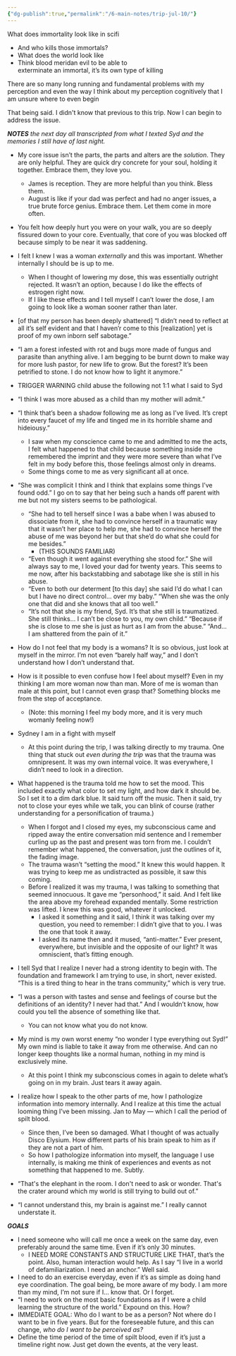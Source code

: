 ```yaml
---
{"dg-publish":true,"permalink":"/6-main-notes/trip-jul-10/"}
---
```





What does immortality look like in scifi

- And who kills those immortals?  
- What does the world look like  
- Think blood meridan evil to be able to   
  exterminate an immortal, it’s its own type of killing

There are so many long running and fundamental problems with my perception and even the way I think about my perception cognitively that I am unsure where to even begin 

That being said. I didn't know that previous to this trip. Now I can begin to address the issue. 

***NOTES** the next day all transcripted from what I texted Syd and the memories I still have of last night.*

- My core issue isn’t the parts, the parts and alters are the *solution*. They are only helpful. They are quick dry concrete for your soul, holding it together. Embrace them, they love you.  
  - James is reception. They are more helpful than you think. Bless them.  
  - August is like if your dad was perfect and had no anger issues, a true brute force genius. Embrace them. Let them come in more often.  
- You felt how deeply hurt you were on your walk, you are so deeply fissured down to your core. Eventually, that core of you was blocked off because simply to be near it was saddening.  
- I felt I knew I was a woman *externally* and this was important. Whether internally I should be is up to me.   
  - When I thought of lowering my dose, this was essentially outright rejected. It wasn’t an option, because I do like the effects of estrogen right now.   
  - If I like these effects and I tell myself I can’t lower the dose, I am going to look like a woman sooner rather than later.  
- \[of that my person has been deeply shattered\] “I didn’t need to reflect at all it’s self evident and that I haven’r come to this \[realization\] yet is proof of my own inborn self sabotage.”  
- “I am a forest infested with rot and bugs more made of fungus and parasite than anything alive. I am begging to be burnt down to make way for more lush pastor, for new life to grow. But the forest? It’s been petrified to stone. I do not know how to light it anymore.”

- TRIGGER WARNING child abuse the following not 1:1 what I said to Syd  
- “I think I was more abused as a child than my mother will admit.”  
- “I think that’s been a shadow following me as long as I’ve lived. It’s crept into every faucet of my life and tinged me in its horrible shame and hideiousy.”  
  - I saw when my conscience came to me and admitted to me the acts, I felt what happened to that child because something inside me remembered the imprint and they were more severe than what I’ve felt in my body before this, those feelings almost only in dreams.   
  - Some things come to me as very significant all at once.  
- “She was complicit I think and I think that explains some things I’ve found odd.” I go on to say that her being such a hands off parent with me but not my sisters seems to be pathological.  
  - “She had to tell herself since I was a babe when I was abused to dissociate from it, she had to convince herself in a traumatic way that it wasn’t her place to help me, she had to convince herself the abuse of me was beyond her but that she’d do what she could for me besides.”  
    - (THIS SOUNDS FAMILIAR)  
  - “Even though it went against everything she stood for.” She will always say to me, I loved your dad for twenty years. This seems to me now, after his backstabbing and sabotage like she is still in his abuse.  
  - “Even to both our determent \[to this day\] she said I’d do what I can but I have no direct control… over my baby.” “When she was the only one that did and she knows that all too well.”  
  - “It’s not that she is my friend, Syd. It’s that she still is traumatized. She still thinks… I can’t be close to you, my own child.” “Because if she is close to me she is just as hurt as I am from the abuse.” “And… I am shattered from the pain of it.”

- How do I not feel that my body is a womans? It is so obvious, just look at myself in the mirror. I’m not even “barely half way,” and I don’t understand how I don’t understand that.  
- How is it possible to even confuse how I feel about myself? Even in my thinking I am more woman now than man. More of me is woman than male at this point, but I cannot even grasp that? Something blocks me from the step of acceptance.   
  - (Note: this morning I feel my body more, and it is very much womanly feeling now\!)  
- Sydney I am in a fight with myself  
  - At this point during the trip, I was talking directly to my trauma. One thing that stuck out *even during the trip* was that the trauma was omnipresent. It was my own internal voice. It was everywhere, I didn’t need to look in a direction.  
- What happened is the trauma told me how to set the mood. This included exactly what color to set my light, and how dark it should be. So I set it to a dim dark blue. It said turn off the music. Then it said, try not to close your eyes while we talk, you can blink of course (rather understanding for a personification of trauma.)  
  - When I forgot and I closed my eyes, my subconscious came and ripped away the entire conversation mid sentence and I remember curling up as the past and present was torn from me. I couldn’t remember what happened, the conversation, just the outlines of it, the fading image.  
  - The trauma wasn’t “setting the mood.” It knew this would happen. It was trying to keep me as undistracted as possible, it saw this coming.   
  - Before I realized it was my trauma, I was talking to something that seemed innocuous. It gave me “personhood,” it said. And I felt like the area above my forehead expanded mentally. Some restriction was lifted. I knew this was good, whatever it unlocked.  
    - I asked it something and it said, I think it was talking over my question, you need to remember: I didn’t give that to you. I was the one that took it away.  
    - I asked its name then and it mused, “anti-matter.” Ever present, everywhere, but invisible and the opposite of our light? It was omniscient, that’s fitting enough.

- I tell Syd that I realize I never had a strong identity to begin with. The foundation  and framework I am trying to use, in short, never existed. “This is a tired thing to hear in the trans community,” which is very true.  
- “I was a person with tastes and sense and feelings of course but the definitions of an identity? I never had that.” And I wouldn’t know, how could you tell the absence of something like that.  
  - You can not know what you do not know.   
- My mind is my own worst enemy “no wonder I type everything out Syd\!” My own mind is liable to take it away from me otherwise. And can no longer keep thoughts like a normal human, nothing in my mind is exclusively mine.  
  - At this point I think my subconscious comes in again to delete what’s going on in my brain. Just tears it away again.  
- I realize how I speak to the other parts of me, how I pathologize information into memory internally. And I realize at this time the actual looming thing I’ve been missing. Jan to May — which I call the period of spilt blood.   
  - Since then, I’ve been so damaged. What I thought of was actually Disco Elysium. How different parts of his brain speak to him as if they are not a part of him.   
  - So how I pathologize information into myself, the language I use internally, is making me think of experiences and events as not something that happened to me. Subtly.   
- “That's the elephant in the room. I don't need to ask or wonder. That's the crater around which my world is still trying to build out of.”  
- “I cannot understand this, my brain is against me.” I really cannot understate it.


***GOALS***

- I need someone who will call me once a week on the same day, even preferably around the same time. Even if it’s only 30 minutes.   
  - I NEED MORE CONSTANTS AND STRUCTURE LIKE THAT, that’s the point. Also, human interaction would help. As I say “I live in a world of defamiliarization. I need an anchor.” Well said.  
- I need to do an exercise everyday, even if it’s as simple as doing hand eye coordination. The goal being, be more aware of my body. I am more than my mind, I’m not sure if I… know that. Or I forget.  
- “I need to work on the most basic foundations as if I were a child learning the structure of the world.” Expound on this. How?  
- IMMEDIATE GOAL: Who do I want to be as a person? Not where do I want to be in five years. But for the foreseeable future, and this can change, *who do I want to be perceived as?*  
- Define the time period of the time of spilt blood, even if it’s just a timeline right now. Just get down the events, at the very least.

